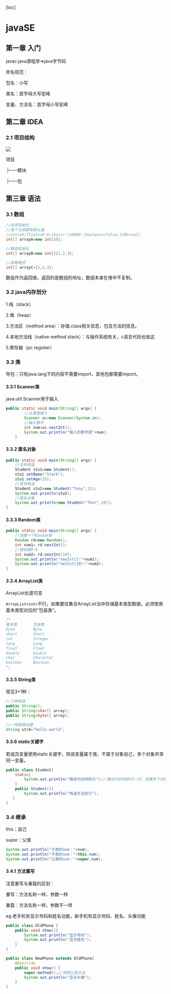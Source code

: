 [toc]

# javaSE

## 第一章 入门

javac:java源程序=>java字节码

命名规范：

包名：小写

类名：首字母大写驼峰

变量、方法名：首字母小写驼峰

## 第二章 IDEA

### 2.1 项目结构

![](D:\code\java_learn\项目结构.png)

项目

​	|——模块

​				|——包

## 第三章 语法

### 3.1 数组

```java
//动态初始化
//每个元素都有默认值
//int=>0;float=>0.0;char=>'\u0000';boolean=>false;引用=>null
int[] arrayA=new int[10];

//静态初始化
int[] arrayB=new int[]{1,2,3};

//省略格式
int[] arrayC={1,2,3};
```

数组作为返回值，返回的是数组的地址，数组本身在堆中不复制。

### 3.2 java内存划分

1.栈（stack）

2.堆（heap）

3.方法区（method area）：存储.class相关信息，包含方法的信息。

4.本地方法栈（native method stack）：与操作系统有关，c语言代码也放这

5.寄存器（pc register）

### 3.3 类

导包：只有java.lang下的内容不需要import，其他包都需要import。

#### 3.3.1 Scanner类

 java.util.Scanner用于输入

```java
public static void main(String[] args) {
        //从键盘输入
        Scanner sc=new Scanner(System.in);
        //输入数字
        int num=sc.nextInt();
        System.out.println("输入的数字是"+num);
    }
```

#### 3.3.2 匿名对象

```java
public static void main(String[] args) {
    //无参构造
    Student stu1=new Student();
    stu1.setName("Stark");
    stu1.setAge(25);
    //含参构造
    Student stu2=new Student("Tony",22);
    System.out.println(stu2);
    //匿名对象
    System.out.println(new Student("Thor",28));
}
```

#### 3.3.3 Random类

```java
public static void main(String[] args) {
    //创建一个Random类
    Random rd=new Random();
    int num1= rd.nextInt();
    //随机数0~9
    int num2= rd.nextInt(10);
    System.out.println("newInt():"+num1);
    System.out.println("netInt(10):"+num2);
}
```

#### 3.3.4 ArrayList类

ArrayList长度可变

`ArrayList<int>`不行，如果要往集合ArrayList当中存储基本类型数据，必须使用基本类型对应的”包装类“。

```java
/*
基本类		  包装类
byte		Byte
short		Short
int			Integer
long		Long
float		Float
double		Double
char		Character
boolean		Boolean
*/
```

#### 3.3.5 String类

常见3+1种：

```java
//三种构造：
public String();
public String(char[] array);
public String(byte[] array);

//一种直接创建
String str4="hello world";
```

#### 3.3.6 static关键字

若成员变量使用static关键字，则该变量属于类，不属于对象自己，多个对象共享同一变量。

```java
public class Student{
    static{
        System.out.println("静态代码块执行");//静态代码块执行一次，创建多个对象也只执行一次
    }
    public Student(){
        System.out.println("构造方法执行");
   }
}
```

### 3.4 继承

this：自己

super：父类

```java
System.out.println("子类的num："+num);
System.out.println("子类的num："+this.num);
System.out.println("父类的num："+super.num);
```

#### 3.4.1 方法重写

注意重写与重载的区别：

重写：方法名称一样，参数一样

重载：方法名称一样，参数不一样

eg.老手机有显示号码和姓名功能，新手机有显示号码、姓名、头像功能

```java
public class OldPhone {
    public void show(){
        System.out.println("显示号码");
        System.out.println("显示姓名");
    }
}
```

```java
public class NewPhone extends OldPhone{
    @Override
    public void show() {
        super.method();//调用父类方法
        System.out.println("显示头像");
    }
}
```

